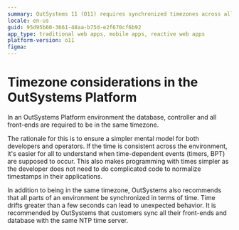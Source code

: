 ```yaml
---
summary: OutSystems 11 (O11) requires synchronized timezones across all components to simplify development and operations.
locale: en-us
guid: 95d95b60-3661-48aa-b75d-e2f670cf6b92
app_type: traditional web apps, mobile apps, reactive web apps
platform-version: o11
figma:
---
```


# Timezone considerations in the OutSystems Platform

In an OutSystems Platform environment the database, controller and all front-ends are required to be in the same timezone.

The rationale for this is to ensure a simpler mental model for both developers and operators. If the time is consistent across the environment, it's easier for all to understand when time-dependent events (timers, BPT) are supposed to occur. This also makes programming with times simpler as the developer does not need to do complicated code to normalize timestamps in their applications.

In addition to being in the same timezone, OutSystems also recommends that all parts of an environment be synchronized in terms of time. Time drifts greater than a few seconds can lead to unexpected behavior. It is recommended by OutSystems that customers sync all their front-ends and database with the same NTP time server.

